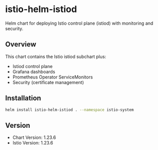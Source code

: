 # istio-helm-istiod

Helm chart for deploying Istio control plane (istiod) with monitoring and security.

## Overview

This chart contains the Istio istiod subchart plus:
- Istiod control plane
- Grafana dashboards
- Prometheus Operator ServiceMonitors
- Security (certificate management)

## Installation

```bash
helm install istio-helm-istiod . --namespace istio-system
```

## Version

- Chart Version: 1.23.6
- Istio Version: 1.23.6

